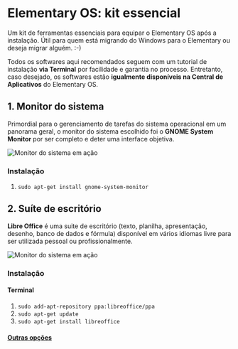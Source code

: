 # Elementary OS: kit essencial

Um kit de ferramentas essenciais para equipar o Elementary OS após a instalação. Útil para quem está migrando do Windows para o Elementary ou deseja migrar alguém. :-)

Todos os softwares aqui recomendados seguem com um tutorial de instalação **via Terminal** por facilidade e garantia no processo. Entretanto, caso desejado, os softwares estão **igualmente disponíveis na Central de Aplicativos** do Elementary OS.

## 1. Monitor do sistema
Primordial para o gerenciamento de tarefas do sistema operacional em um panorama geral, o monitor do sistema escolhido foi o **GNOME System Monitor** por ser completo e deter uma interface objetiva.

![Monitor do sistema em ação](http://screencloud.net//img/screenshots/4e873dd8fae6b94a4c0050ba99d288db.png)


### Instalação
1. `sudo apt-get install gnome-system-monitor`

## 2. Suíte de escritório
**Libre Office** é uma suite de escritório (texto, planilha, apresentação, desenho, banco de dados e fórmula) disponível em vários idiomas livre para ser utilizada pessoal ou profissionalmente.

![Monitor do sistema em ação](http://screencloud.net//img/screenshots/a0c9e0ee88c7dd193fab5244e8fa320f.png)


### Instalação
#### Terminal
1. `sudo add-apt-repository ppa:libreoffice/ppa`
2. `sudo apt-get update`
3. `sudo apt-get install libreoffice`

#### [Outras opções](http://pt-br.libreoffice.org/baixe-ja/)

